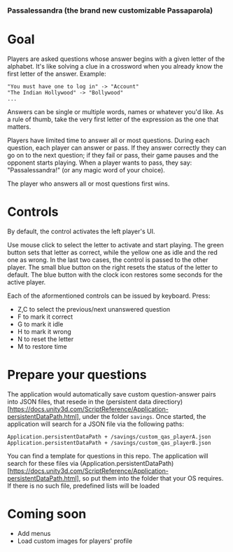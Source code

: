 ### Passalessandra (the brand new customizable Passaparola)

# Goal
 Players are asked questions whose answer begins with a given letter of the alphabet. It's like solving a clue in a crossword when you already know the first letter of the answer. Example: 

```
"You must have one to log in" -> "Account"
"The Indian Hollywood" -> "Bollywood"
...
```

Answers can be single or multiple words, names or whatever you'd like. As a rule of thumb, take the very first letter of the expression as the one that matters.

Players have limited time to answer all or most questions. 
During each question, each player can answer or pass. If they answer correctly they can go on to the next question; if they fail or pass, their game pauses and the opponent starts playing. When a player wants to pass, they say: "Passalessandra!" (or any magic word of your choice).

The player who answers all or most questions first wins.

# Controls
 By default, the control activates the left player's UI.

Use mouse click to select the letter to activate and start playing. 
The green button sets that letter as correct, while the yellow one as idle and the red one as wrong. In the last two cases, the control is passed to the other player.
The small blue button on the right resets the status of the letter to default.
The blue button with the clock icon restores some seconds for the active player.

Each of the aformentioned controls can be issued by keyboard. Press:
* Z,C to select the previous/next unanswered question
* F to mark it correct
* G to mark it idle
* H to mark it wrong
* N to reset the letter
* M to restore time

# Prepare your questions
 The application would automatically save custom question-answer pairs into JSON files, that resede in the (persistent data directiory)[https://docs.unity3d.com/ScriptReference/Application-persistentDataPath.html], under the folder `savings`. Once started, the application will search for a JSON file via the following paths:

```
Application.persistentDataPath + /savings/custom_qas_playerA.json 
Application.persistentDataPath + /savings/custom_qas_playerB.json
```

You can find a template for questions in this repo. The application will search for these files via (Application.persistentDataPath)[https://docs.unity3d.com/ScriptReference/Application-persistentDataPath.html], so put them into the folder that your OS requires. If there is no such file, predefined lists will be loaded

# Coming soon
* Add menus
* Load custom images for players' profile
